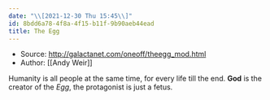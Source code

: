 ```yaml
---
date: "\\[2021-12-30 Thu 15:45\\]"
id: 8bdd6a78-4f8a-4f15-b11f-9b90aeb44ead
title: The Egg
---
```


- Source: <http://galactanet.com/oneoff/theegg_mod.html>
- Author: [[Andy Weir]]

Humanity is all people at the same time, for every life till the end. **God** is the creator of the *Egg*, the protagonist is just a fetus.
